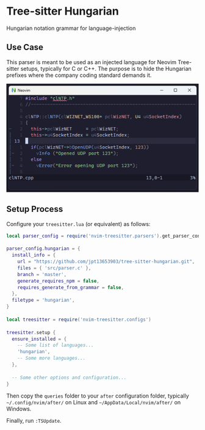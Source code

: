 # Tree-sitter Hungarian

Hungarian notation grammar for language-injection

## Use Case

This parser is meant to be used as an injected language for Neovim Tree-sitter
setups, typically for C or C++. The purpose is to hide the Hungarian prefixes
where the company coding standard demands it.

![Screenshot](screenshots/example.png)

## Setup Process

Configure your `treesitter.lua` (or equivalent) as follows:

```lua
local parser_config = require('nvim-treesitter.parsers').get_parser_configs()

parser_config.hungarian = {
  install_info = {
    url = "https://github.com/jpt13653903/tree-sitter-hungarian.git",
    files = { 'src/parser.c' },
    branch = 'master',
    generate_requires_npm = false,
    requires_generate_from_grammar = false,
  },
  filetype = 'hungarian',
}

local treesitter = require('nvim-treesitter.configs')

treesitter.setup {
  ensure_installed = {
    -- Some list of languages...
    'hungarian',
    -- Some more languages...
  },

  -- Some other options and configuration...
}
```

Then copy the `queries` folder to your `after` configuration folder,
typically `~/.config/nvim/after/` on Linux
and `~/AppData/Local/nvim/after/` on Windows.

Finally, run `:TSUpdate`.

